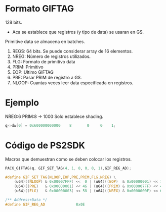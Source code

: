 # Formato GIFTAG

128 bits.

- Aca se establece que registros (y tipo de data) se usaran en GS.

Primitive data se almacena en batches.

1. REGS: 64 bits. Se puede considerar array de 16 elementos. 
2. NREG: Número de registros utilizados.
3. FLG: Formato de primitivo data
4. PRIM: Primitivo
5. EOP: Ultimo GIFTAG
6. PRE: Pasar PRIM de registro a GS.
7. NLOOP: Cuantas veces leer data especificada en registros. 


# Ejemplo

NREG:6
PRIM:8 -> 1000 Solo establece shading.

```c
q->dw[0] = 0x600000000000    8       0     0    1;
```

# Código de PS2SDK

Macros que demuestran como se deben colocar los registros.

```c
PACK_GIFTAG(q, GIF_SET_TAG(4, 1, 0, 0, 0, 1),GIF_REG_AD);

#define GIF_SET_TAG(NLOOP,EOP,PRE,PRIM,FLG,NREG) \
	(u64)((NLOOP) & 0x00007FFF) <<  0 | (u64)((EOP)  & 0x00000001) << 15 | \
	(u64)((PRE)   & 0x00000001) << 46 | (u64)((PRIM) & 0x000007FF) << 47 | \
	(u64)((FLG)   & 0x00000003) << 58 | (u64)((NREG) & 0x0000000F) << 60

/** Address+Data */
#define GIF_REG_AD				0x0E
```


